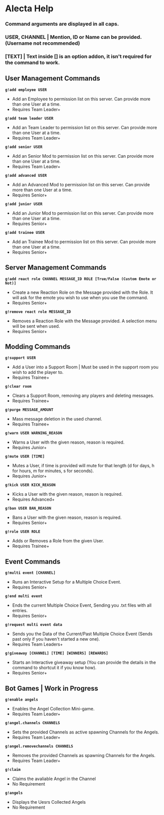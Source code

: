 # Alecta Help

### Command arguments are displayed in all caps.

### USER, CHANNEL | Mention, ID or Name can be provided. (Username not recommended)

### [__TEXT__] |  Text inside [] is an option addon, it isn't required for the command to work.

## User Management Commands
**`g!add employee USER`**
- Add an Employee to permission list on this server. Can provide more than one User at a time. 
- Requires Team Leader+

**`g!add team leader USER`**
- Add an Team Leader to permission list on this server. Can provide more than one User at a time. 
- Requires Team Leader+

**`g!add senior USER`**
- Add an Senior Mod to permission list on this server. Can provide more than one User at a time. 
- Requires Team Leader+

**`g!add advanced USER`**
- Add an Advanced Mod to permission list on this server. Can provide more than one User at a time. 
- Requires Senior+

**`g!add junior USER`**
- Add an Junior Mod to permission list on this server. Can provide more than one User at a time. 
- Requires Senior+

**`g!add trainee USER`**
- Add an Trainee Mod to permission list on this server. Can provide more than one User at a time. 
- Requires Senior+

## Server Management Commands
**`g!add react role CHANNEL MESSAGE_ID ROLE [True/False (Custom Emote or Not)]`**
- Create a new Reaction Role on the Message provided with the Role. It will ask for the emote you wish to use when you use the command.	
- Requires Senior+

**`g!remove react role MESSAGE_ID`**	
- Removes a Reaction Role with the Message provided. A selection menu will be sent when used.
- Requires Senior+

## Modding Commands
**`g!support USER`**
- Add a User into a Support Room | Must be used in the support room you wish to add the player to.
- Requires Trainee+

**`g!clear room`**	
- Clears a Support Room, removing any players and deleting messages. 
- Requires Trainee+

**`g!purge MESSAGE_AMOUNT`**
- Mass message deletion in the used channel.
- Requires Trainee+

**`g!warn USER WARNING_REASON`**
- Warns a User with the given reason, reason is required.	
- Requires Junior+

**`g!mute USER [TIME]`**	
- Mutes a User, if time is provided will mute for that length (d for days, h for hours, m for minutes, s for seconds). 
- Requires Junior+

**`g!kick USER KICK_REASON`**	
- Kicks a User with the given reason, reason is required.	
- Requires Advanced+

**`g!ban USER BAN_REASON`**	
- Bans a User with the given reason, reason is required.	
- Requires Senior+

**`g!role USER ROLE`**	
- Adds or Removes a Role from the given User.
- Requires Trainee+

## Event Commands
**`g!multi event [CHANNEL]`**	
- Runs an Interactive Setup for a Multiple Choice Event.	
- Requires Senior+

**`g!end multi event`**	
- Ends the current Multiple Choice Event, Sending you .txt files with all entries.	
- Requires Senior+

**`g!request multi event data`**	
- Sends you the Data of the Current/Past Multiple Choice Event (Sends past only if you haven't started a new one).	
- Requires Team Leaders+

**`g!giveaway [CHANNEL] [TIME] [WINNERS] [REWARDS]`**	
- Starts an Interactive giveaway setup (You can provide the details in the command to shortcut it if you know how).	
- Requires Senior+


## Bot Games | Work in Progress
**`g!enable angels`**
- Enables the Angel Collection Mini-game.
- Requires Team Leader+

**`g!angel.channels CHANNELS`**
- Sets the provided Channels as active spawning Channels for the Angels.
- Requires Team Leader+

**`g!angel.removechannels CHANNELS`**
- Removes the provided Channels as spawning Channels for the Angels.
- Requires Team Leader+

**`g!claim`**	
- Claims the avaliable Angel in the Channel
- No Requirement

**`g!angels`**
- Displays the Uesrs Collected Angels
- No Requirement
